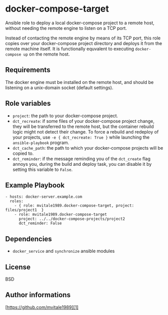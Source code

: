 docker-compose-target
=====================

Ansible role to deploy a local docker-compose project to a remote host, without
needing the remote engine to listen on a TCP port.

Instead of contacting the remote engine by means of its TCP port, this role
copies over your docker-compose project directory and deploys it from the remote
machine itself. It is functionally equvalent to executing `docker-compose up` on
the remote host.


Requirements
------------

The docker engine must be installed on the remote host, and should be listening
on a unix-domain socket (default settings).


Role variables
--------------

- `project`: the path to your docker-compose project.
- `dct_recreate`: if some files of your docker-compose project change, they will
  be transferred to the remote host, but the container rebuild logic might not
  detect their change. To force a rebuild and redeploy of your projects, use
  `-e { dct_recreate: True }` while launching the `ansible-playbook` program.
- `dct_cache_path`: the path to which your docker-compose projects will be
  copied to.
- `dct_reminder`: if the message reminding you of the `dct_create` flag annoys
  you, during the build and deploy task, you can disable it by setting this
  variable to `False`.


Example Playbook
----------------

    - hosts: docker-server.example.com
      roles:
        - { role: mvitale1989.docker-compose-target, project: files/project1  }
        - role: mvitale1989.docker-compose-target
          project: ../../docker-compose-projects/project2
          dct_reminder: False


Dependencies
------------

- `docker_service` and `synchronize` ansible modules


License
-------

BSD


Author informations
-------------------

[https://github.com/mvitale1989][1]

[1]: https://github.com/mvitale1989
